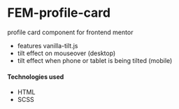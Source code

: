 # FEM-profile-card
profile card component for frontend mentor

- features vanilla-tilt.js
- tilt effect on mouseover (desktop)
- tilt effect when phone or tablet is being tilted (mobile)

#### Technologies used

- HTML
- SCSS

